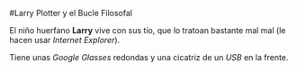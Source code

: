 #Larry Plotter y el Bucle Filosofal

El niño huerfano **Larry** vive con sus tío, que lo tratoan bastante mal mal (le hacen usar *Internet Explorer*). 

Tiene unas *Google Glasses* redondas y una cicatriz de un *USB* en la frente. 
